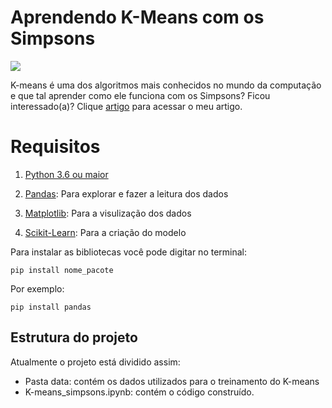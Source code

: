 # Aprendendo K-Means com os Simpsons
![](https://cdn.ome.lt/Z9SiMlH8xi03d2vG0kwPraS2HnI=/970x360/smart/uploads/conteudo/fotos/simpsons_Ow7IzEl.jpg)

K-means é uma dos algoritmos mais conhecidos no mundo da computação e que tal aprender como ele funciona com os Simpsons? 
Ficou interessado(a)? Clique [artigo](https://lauradamacenoalmeida.github.io/2020/09/19/simpsons-ensinando-k-means.html) para acessar o meu artigo.

# Requisitos
1. [Python 3.6 ou maior](https://www.python.org/downloads/)

2. [Pandas](https://pandas.pydata.org/docs/): Para explorar e fazer a leitura dos dados

3. [Matplotlib](https://matplotlib.org/): Para a visulização dos dados

4. [Scikit-Learn](https://scikit-learn.org/stable/): Para a criação do modelo


Para instalar as bibliotecas você pode digitar no terminal:
```
pip install nome_pacote
```
Por exemplo:

```
pip install pandas
```

## Estrutura do projeto
Atualmente o projeto está dividido assim:
- Pasta data: contém os dados utilizados para o treinamento do K-means
- K-means_simpsons.ipynb: contém o código construído.
